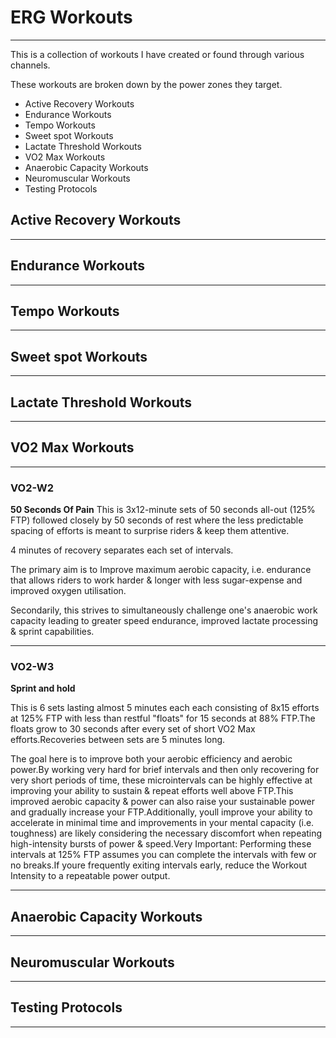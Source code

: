 # ERG Workouts

---

This is a collection of workouts I have created or found through various channels.

These workouts are broken down by the power zones they target.

- Active Recovery Workouts
- Endurance Workouts
- Tempo Workouts
- Sweet spot Workouts
- Lactate Threshold Workouts
- VO2 Max Workouts
- Anaerobic Capacity Workouts
- Neuromuscular Workouts
- Testing Protocols

## Active Recovery Workouts

---

## Endurance Workouts

---

## Tempo Workouts

---

## Sweet spot Workouts

---

## Lactate Threshold Workouts

---

## VO2 Max Workouts

---

### VO2-W2
**50 Seconds Of Pain**
This is 3x12-minute sets of 50 seconds all-out (125% FTP) followed closely by 50 seconds of rest where the less predictable spacing of efforts is meant to surprise riders & keep them attentive.

4 minutes of recovery separates each set of intervals.

The primary aim is to Improve maximum aerobic capacity, i.e. endurance that allows riders to work harder & longer with less sugar-expense and improved oxygen utilisation.

Secondarily, this strives to simultaneously challenge one's anaerobic work capacity leading to greater speed endurance, improved lactate processing & sprint capabilities.

---

### VO2-W3
**Sprint and hold**

This is 6 sets lasting almost 5 minutes each each consisting of 8x15 efforts at 125% FTP with less than restful "floats" for 15 seconds at 88% FTP.The floats grow to 30 seconds after every set of short VO2 Max efforts.Recoveries between sets are 5 minutes long.

The goal here is to improve both your aerobic efficiency and aerobic power.By working very hard for brief intervals and then only recovering for very short periods of time, these microintervals can be highly effective at improving your ability to sustain & repeat efforts well above FTP.This improved aerobic capacity & power can also raise your sustainable power and gradually increase your FTP.Additionally, youll improve your ability to accelerate in minimal time and improvements in your mental capacity (i.e. toughness) are likely considering the necessary discomfort when repeating high-intensity bursts of power & speed.Very Important: Performing these intervals at 125% FTP assumes you can complete the intervals with few or no breaks.If youre frequently exiting intervals early, reduce the Workout Intensity to a repeatable power output.

---

## Anaerobic Capacity Workouts
---

## Neuromuscular Workouts
---

## Testing Protocols
---
